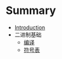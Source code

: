 # Summary

* [Introduction](README.md)
* 二进制基础
    * [编译](./base/complie.md)
    * [符号表](./base/symbol_table.md)

